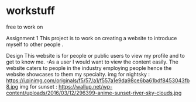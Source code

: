# workstuff
free to work on

Assignment 1
This project is to work on creating a website to introduce myself to other people .

Design
This website is for people or public users to view my profile and to get to know me.
-As a user I would want to view the content easily.
The website caters to people in the industry employing people hence the website showcases to them my specialty.
img for nightsky : https://i.pinimg.com/originals/f5/57/a1/f557a1e9da98ce6ba61bdf8453043fb8.jpg
img for sunset : https://wallup.net/wp-content/uploads/2016/03/12/296399-anime-sunset-river-sky-clouds.jpg